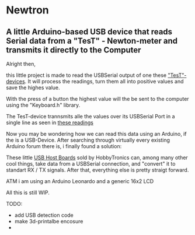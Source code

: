 # Newtron
## A little Arduino-based USB device that reads Serial data from a "TesT" - Newton-meter and transmits it directly to the Computer


Alright then,

this little project is made to read the USBSerial output of one these ["TesT"-devices](https://www.test-gmbh.com/de/produkte/pruefmaschinen/einfache-pruefrahmen/modell-105/).
It will process the readings, turn them all into positive values and save the highes value.

With the press of a button the highest value will the be sent to the computer using the "Keyboard.h" library.


The TesT-device trannsmits alle the values over its USBSerial Port in a single line as seen in [these readings](misc/OG_readings.txt)

Now you may be wondering how we can read this data using an Arduino, if the is a USB-Device.
After searching through virtually every existing Arduino forum there is, i finally found a solution:

These little [USB Host Boards](https://www.hobbytronics.co.uk/usb-host/usb-host-board-v24) sold by HobbyTronics can, among many other cool things, take data from a USBSerial connection, and "convert" it to standart RX / TX signals.
After that, everything else is pretty straigt forward.

ATM i am using an Arduino Leonardo and a generic 16x2 LCD

All this is still WIP.


TODO:

- add USB detection code
- make 3d-printalbe encosure
- 
